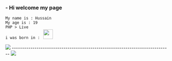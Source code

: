 
### - Hi welcome my page


`My name is : Hussain`<br>
`My age is : 19`<br>
`PHP > Live`<br>
`i was born in : ` <img src="https://emojigraph.org/media/apple/flag-saudi-arabia_1f1f8-1f1e6.png" width="30px">


<img src="https://github-readme-stats.vercel.app/api?username=00x1337&count_private=true&show_icons=true&theme=radical">
-----------------------------------------------------------------------------
<img src="https://github-readme-stats.vercel.app/api/top-langs/?username=00x1337&show_icons=true&theme=radical">

<!-- <img src="https://img.shields.io/badge/-.NET-7d28cc?logo=.netgoColor=7d28cc">
<img src="https://img.shields.io/badge/-Full Stack Developer-e861a5?logo=.netgoColor=e861a5">
<img src="https://img.shields.io/badge/-Go-blue?logo=.netgoColor=blue"> -->
